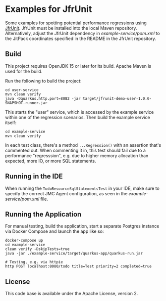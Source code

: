 # Examples for JfrUnit

Some examples for spotting potential performance regressions using [JfrUnit](https://github.com/moditect/jfrunit).
JfrUnit must be installed into the local Maven repository.
Alternatively, adjust the JfrUnit dependency in _example-service/pom.xml_ to the JitPack coordinates specified in the README in the JfrUnit repository.

## Build

This project requires OpenJDK 15 or later for its build.
Apache Maven is used for the build.

Run the following to build the project:

```shell
cd user-service
mvn clean verify
java -Dquarkus.http.port=8082 -jar target/jfrunit-demo-user-1.0.0-SNAPSHOT-runner.jar
```

This starts the "user" service, which is accessed by the example service within one of the regression scenarios.
Then build the example service itself:

```shell
cd example-service
mvn clean verify
```

In each test class, there's a method `...Regression()` with an assertion that's commented out.
When commenting it in, this test should fail due to a performance "regresssion",
e.g. due to higher memory allocation than expected, more IO, or more SQL statements.

## Running in the IDE

When running the `TodoResourceSqlStatementsTest` in your IDE, make sure to specify the correct JMC Agent configuration,
as seen in the _example-service/pom.xml_ file.

## Running the Application

For manual testing, build the application, start a separate Postgres instance via Docker Compose and launch the app like so:

```shell
docker-compose up
cd example-service
clean verify -DskipTests=true
java -jar ./example-service/target/quarkus-app/quarkus-run.jar

# Testing, e.g. via httpie
http POST localhost:8080/todo title=Test priority=2 completed=true
```

## License

This code base is available under the Apache License, version 2.
